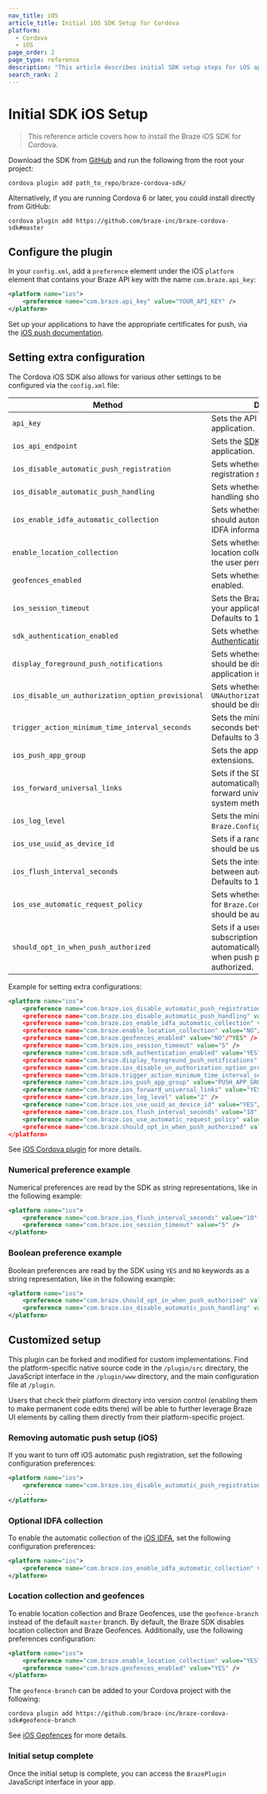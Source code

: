 ```yaml
---
nav_title: iOS
article_title: Initial iOS SDK Setup for Cordova
platform: 
  - Cordova
  - iOS
page_order: 2
page_type: reference
description: "This article describes initial SDK setup steps for iOS apps running on Cordova."
search_rank: 2
---
```


# Initial SDK iOS Setup

> This reference article covers how to install the Braze iOS SDK for Cordova. 

Download the SDK from [GitHub][1] and run the following from the root your project:

```
cordova plugin add path_to_repo/braze-cordova-sdk/
```

Alternatively, if you are running Cordova 6 or later, you could install directly from GitHub:

```
cordova plugin add https://github.com/braze-inc/braze-cordova-sdk#master
```

## Configure the plugin

In your `config.xml`, add a `preference` element under the iOS `platform` element that contains your Braze API key with the name `com.braze.api_key`:

```xml
<platform name="ios">
    <preference name="com.braze.api_key" value="YOUR_API_KEY" />
</platform>
```

Set up your applications to have the appropriate certificates for push, via the [iOS push documentation][2].

## Setting extra configuration

The Cordova iOS SDK also allows for various other settings to be configured via the `config.xml` file:

| Method                                         | Description                                                                                                                                            |
| -----------------------------------------------| -------------------------------------------------------------------------------------------------------------------------------------------------------|
| `api_key`                                      | Sets the API key for your application. |
| `ios_api_endpoint`                             | Sets the [SDK endpoint]({{site.baseurl}}/api/basics/#endpoints) for your application. |
| `ios_disable_automatic_push_registration`      | Sets whether automatic push registration should be disabled. |
| `ios_disable_automatic_push_handling`          | Sets whether automatic push handling should be disabled. |
| `ios_enable_idfa_automatic_collection`         | Sets whether the Braze SDK should automatically collect the IDFA information. |
| `enable_location_collection`                   | Sets whether the automatic location collection is enabled (if the user permits). |
| `geofences_enabled`                            | Sets whether geofences are enabled. |
| `ios_session_timeout`                          | Sets the Braze session timeout for your application in seconds. Defaults to 10 seconds. |
| `sdk_authentication_enabled`                   | Sets whether to enable the [SDK Authentication](https://www.braze.com/docs/developer_guide/platform_wide/sdk_authentication#sdk-authentication) feature. |
| `display_foreground_push_notifications`        | Sets whether push notifications should be displayed while the application is in the foreground. |
| `ios_disable_un_authorization_option_provisional` | Sets whether `UNAuthorizationOptionProvisional` should be disabled. |
| `trigger_action_minimum_time_interval_seconds` | Sets the minimum time interval in seconds between triggers. Defaults to 30 seconds. |
| `ios_push_app_group` | Sets the app group ID for iOS push extensions. |
| `ios_forward_universal_links` | Sets if the SDK should automatically recognize and forward universal links to the system methods. |
| `ios_log_level` | Sets the minimum logging level for `Braze.Configuration.Logger`. |
| `ios_use_uuid_as_device_id` | Sets if a randomly generated UUID should be used as the device ID. |
| `ios_flush_interval_seconds` | Sets the interval in seconds between automatic data flushes. Defaults to 10 seconds. |
| `ios_use_automatic_request_policy` | Sets whether the request policy for `Braze.Configuration.Api` should be automatic or manual. |
| `should_opt_in_when_push_authorized` | Sets if a user’s notification subscription state should automatically be set to `optedIn` when push permissions are authorized. |

Example for setting extra configurations:

```xml
<platform name="ios">
    <preference name="com.braze.ios_disable_automatic_push_registration" value="NO"/"YES" />
    <preference name="com.braze.ios_disable_automatic_push_handling" value="NO"/"YES" />
    <preference name="com.braze.ios_enable_idfa_automatic_collection" value="YES"/"NO" />
    <preference name="com.braze.enable_location_collection" value="NO"/"YES" />
    <preference name="com.braze.geofences_enabled" value="NO"/"YES" />
    <preference name="com.braze.ios_session_timeout" value="5" />
    <preference name="com.braze.sdk_authentication_enabled" value="YES"/"NO" />
    <preference name="com.braze.display_foreground_push_notifications" value="YES"/"NO" />
    <preference name="com.braze.ios_disable_un_authorization_option_provisional" value="NO"/"YES" />
    <preference name="com.braze.trigger_action_minimum_time_interval_seconds" value="30" />
    <preference name="com.braze.ios_push_app_group" value="PUSH_APP_GROUP_ID" />
    <preference name="com.braze.ios_forward_universal_links" value="YES"/"NO" />
    <preference name="com.braze.ios_log_level" value="2" />
    <preference name="com.braze.ios_use_uuid_as_device_id" value="YES"/"NO" />
    <preference name="com.braze.ios_flush_interval_seconds" value="10" />
    <preference name="com.braze.ios_use_automatic_request_policy" value="YES"/"NO" />
    <preference name="com.braze.should_opt_in_when_push_authorized" value="YES"/"NO" />
</platform>
```

See [iOS Cordova plugin][5] for more details.

### Numerical preference example

Numerical preferences are read by the SDK as string representations, like in the following example:

```xml
<platform name="ios">
    <preference name="com.braze.ios_flush_interval_seconds" value="10" />
    <preference name="com.braze.ios_session_timeout" value="5" />
</platform>
```

### Boolean preference example

Boolean preferences are read by the SDK using `YES` and `NO` keywords as a string representation, like in the following example:

```xml
<platform name="ios">
    <preference name="com.braze.should_opt_in_when_push_authorized" value="YES" />
    <preference name="com.braze.ios_disable_automatic_push_handling" value="NO" />
</platform>
```

## Customized setup

This plugin can be forked and modified for custom implementations. Find the platform-specific native source code in the `/plugin/src` directory, the JavaScript interface in the `/plugin/www` directory, and the main configuration file at `/plugin`.

Users that check their platform directory into version control (enabling them to make permanent code edits there) will be able to further leverage Braze UI elements by calling them directly from their platform-specific project.

### Removing automatic push setup (iOS)

If you want to turn off iOS automatic push registration, set the following configuration preferences:

```xml
<platform name="ios">
    <preference name="com.braze.ios_disable_automatic_push_registration" value="YES" />
    ...
</platform>
```

### Optional IDFA collection

To enable the automatic collection of the [iOS IDFA][3], set the following configuration preferences:

```xml
<platform name="ios">
    <preference name="com.braze.ios_enable_idfa_automatic_collection" value="YES" />
</platform>
```

### Location collection and geofences

To enable location collection and Braze Geofences, use the `geofence-branch` instead of the default `master` branch. By default, the Braze SDK disables location collection and Braze Geofences. Additionally, use the following preferences configuration:

```xml
<platform name="ios">
    <preference name="com.braze.enable_location_collection" value="YES" />
    <preference name="com.braze.geofences_enabled" value="YES" />
</platform>
```

The `geofence-branch` can be added to your Cordova project with the following:

```
cordova plugin add https://github.com/braze-inc/braze-cordova-sdk#geofence-branch
```

See [iOS Geofences][4] for more details.

### Initial setup complete

Once the initial setup is complete, you can access the `BrazePlugin` JavaScript interface in your app.

[1]: https://github.com/braze-inc/braze-cordova-sdk
[2]: {{site.baseurl}}/developer_guide/platform_integration_guides/swift/push_notifications/integration/
[3]: https://braze-inc.github.io/braze-swift-sdk/documentation/brazekit/braze/set(identifierforadvertiser:)/
[4]: {{site.baseurl}}/developer_guide/platform_integration_guides/swift/advanced_use_cases/locations_and_geofences/
[5]: https://github.com/braze-inc/braze-cordova-sdk/blob/master/src/ios/BrazePlugin.m
